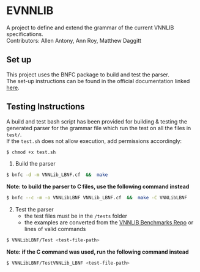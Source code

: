 # EVNNLIB

A project to define and extend the grammar of the current VNNLIB specifications.  
Contributors: Allen Antony, Ann Roy, Matthew Daggitt <br>

## Set up
This project uses the BNFC package to build and test the parser.  
The set-up instructions can be found in the official documentation linked [here](https://hackage.haskell.org/package/BNFC-2.9.5).

## Testing Instructions
A build and test bash script has been provided for building & testing the generated parser for the grammar file which run the test on all the files in `test/`.  
If the `test.sh` does not allow execution, add permissions accordingly:
```bash
$ chmod +x test.sh
```

1. Build the parser
```bash
$ bnfc -d -m VNNLib_LBNF.cf  &&  make
```

**Note: to build the parser to C files, use the following command instead**
```bash
$ bnfc --c -m -o VNNLibLBNF VNNLib_LBNF.cf  &&  make -C VNNLibLBNF
```

2. Test the parser
   - the test files must be in the `/tests` folder
   - the examples are converted from the [VNNLIB Benchmarks Repo](https://github.com/VNNLIB/Benchmarks/) or lines of valid commands
```bash
$ VNNLibLBNF/Test <test-file-path>
```
**Note: if the C command was used, run the following command instead**
```bash
$ VNNLibLBNF/TestVNNLib_LBNF <test-file-path>
```